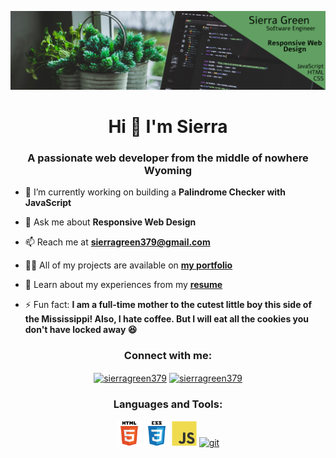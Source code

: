 ![Banner with plants, laptop with code, and general information about Sierra](Banner.png)

<h1 align="center">Hi 👋 I'm Sierra</h1>
<h3 align="center">A passionate web developer from the middle of nowhere Wyoming</h3>

- 🔭 I’m currently working on building a **Palindrome Checker with JavaScript**

- 💬 Ask me about **Responsive Web Design**

- 📫 Reach me at **sierragreen379@gmail.com**

- 👩‍💻 All of my projects are available on **[my portfolio](https://www.sierragreen.dev/)**

- 📄 Learn about my experiences from my **[resume](https://drive.google.com/file/d/1N8sEq1r_oVAcfIEu97hZWwLrxd8BmXmo/view?usp=sharing)**

- ⚡ Fun fact: **I am a full-time mother to the cutest little boy this side of the Mississippi! Also, I hate coffee. But I will eat all the cookies you don't have locked away 😆**

<h3 align="center">Connect with me:</h3>
<p align="center">
  <a href="https://twitter.com/sierragreen379" target="blank"><img align="center" src="https://raw.githubusercontent.com/rahuldkjain/github-profile-readme-generator/master/src/images/icons/Social/twitter.svg" alt="sierragreen379" height="30" width="40" /></a>
  <a href="https://linkedin.com/in/sierragreen379" target="blank"><img align="center" src="https://raw.githubusercontent.com/rahuldkjain/github-profile-readme-generator/master/src/images/icons/Social/linked-in-alt.svg" alt="sierragreen379" height="30" width="40" /></a>
</p>

<h3 align="center">Languages and Tools:</h3>
<p align="center"> 
  <a href="https://www.w3.org/html/" target="_blank" rel="noreferrer"><img src="https://raw.githubusercontent.com/devicons/devicon/master/icons/html5/html5-original-wordmark.svg" alt="html5" width="40" height="40"/></a> 
  <a href="https://www.w3schools.com/css/" target="_blank" rel="noreferrer"><img src="https://raw.githubusercontent.com/devicons/devicon/master/icons/css3/css3-original-wordmark.svg" alt="css3" width="40" height="40"/></a> 
  <a href="https://developer.mozilla.org/en-US/docs/Web/JavaScript" target="_blank" rel="noreferrer"><img src="https://raw.githubusercontent.com/devicons/devicon/master/icons/javascript/javascript-original.svg" alt="javascript" width="40" height="40"/></a>
  <a href="https://git-scm.com/" target="_blank" rel="noreferrer"><img src="https://www.vectorlogo.zone/logos/git-scm/git-scm-icon.svg" alt="git" width="40" height="40"/></a> 
</p>

<!--
**sierragreen379/sierragreen379** is a ✨ _special_ ✨ repository because its `README.md` (this file) appears on your GitHub profile.

Here are some ideas to get you started:

- 🔭 I’m currently working on ...
- 🌱 I’m currently learning ...
- 👯 I’m looking to collaborate on ...
- 🤔 I’m looking for help with ...
- 💬 Ask me about ...
- 📫 How to reach me: ...
- 😄 Pronouns: ...
- ⚡ Fun fact: ...
-->
